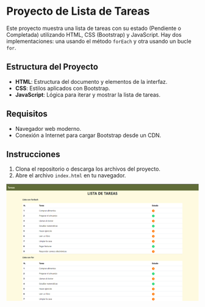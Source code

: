 # Proyecto de Lista de Tareas

Este proyecto muestra una lista de tareas con su estado (Pendiente o Completada) utilizando HTML, CSS (Bootstrap) y JavaScript. Hay dos implementaciones: una usando el método `forEach` y otra usando un bucle `for`.

## Estructura del Proyecto

- **HTML**: Estructura del documento y elementos de la interfaz.
- **CSS**: Estilos aplicados con Bootstrap.
- **JavaScript**: Lógica para iterar y mostrar la lista de tareas.

## Requisitos

- Navegador web moderno.
- Conexión a Internet para cargar Bootstrap desde un CDN.

## Instrucciones

1. Clona el repositorio o descarga los archivos del proyecto.
2. Abre el archivo `index.html` en tu navegador.

![Lista de tareas](image.png)